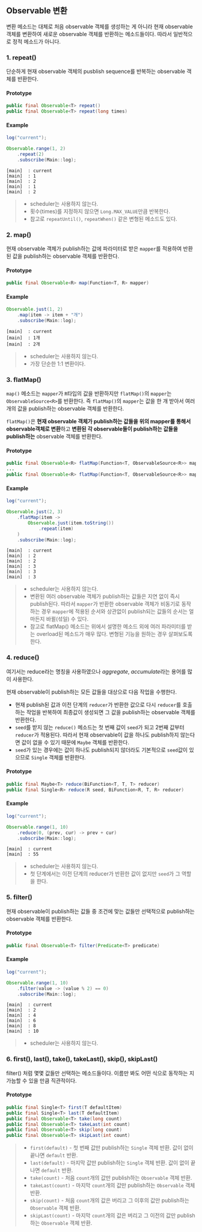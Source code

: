 ## Observable 변환

변환 메소드는 대체로 처음 observable 객체를 생성하는 게 아니라 현재 observable 객체를 변환하여 
새로운 observable 객체를 반환하는 메소드들이다. 따라서 일반적으로 정적 메소드가 아니다.

### 1. repeat()

단순하게 현재 observable 객체의 pusblish sequence를 반복하는 observable 객체를 반환한다.

#### Prototype

```java
public final Observable<T> repeat()
public final Observable<T> repeat(long times)
```

#### Example

```java
log("current");

Observable.range(1, 2)
    .repeat(2)
    .subscribe(Main::log);
```

```
[main]	: current
[main]	: 1
[main]	: 2
[main]	: 1
[main]	: 2
```

> * scheduler는 사용하지 않는다.
> * 횟수(times)를 지정하지 않으면 `Long.MAX_VALUE`만큼 반복한다.
> * 참고로 `repeatUntil()`, `repeatWhen()` 같은 변형된 메소드도 있다.

### 2. map()

현재 observable 객체가 publish하는 값에 파라미터로 받은 `mapper`를 적용하여 반환된 값을 publish하는 observable 객체를 반환한다.

#### Prototype

```java
public final Observable<R> map(Function<T, R> mapper)
```

#### Example

```java
Observable.just(1, 2)
    .map(item -> item + "개")
    .subscribe(Main::log);
```

```
[main]	: current
[main]	: 1개
[main]	: 2개
```

> * scheduler는 사용하지 않는다.
> * 가장 단순한 1:1 변환이다.

### 3. flatMap()

`map()` 메소드는 `mapper`가 `R`타입의 값을 반환하지만 `flatMap()`의 `mapper`는 `ObservableSource<R>`를 반환한다.
즉 `flatMap()`의 `mapper`는 값을 한 개 받아서 여러 개의 값을 publish하는 observable 객체를 반환한다. 

`flatMap()`은 **현재 observable 객체가 publish하는 값들을 위의 mapper를 통해서 observable객체로 변환**하고 
**변환된 각 observable들이 publish하는 값들을 publish하는** observable 객체를 반환한다.

#### Prototype

```java
public final Observable<R> flatMap(Function<T, ObservableSource<R>> mapper)
...
public final Observable<R> flatMap(Function<T, ObservableSource<R>> mapper, boolean delayErrors, int maxConcurrency, int bufferSize)
```

#### Example

```java
log("current");

Observable.just(2, 3)
    .flatMap(item -> 
        Observable.just(item.toString())
            .repeat(item)
    )
    .subscribe(Main::log);
```

```
[main]	: current
[main]	: 2
[main]	: 2
[main]	: 3
[main]	: 3
[main]	: 3
```

> * scheduler는 사용하지 않는다.
> * 변환된 여러 observable 객체가 publish하는 값들은 지연 없이 즉시 publish된다. 따라서 `mapper`가 반환한 observable 객체가 
비동기로 동작하는 경우 `mapper`에 적용된 순서와 상관없이 publish되는 값들의 순서는 얼마든지 바뀔(섞일) 수 있다.
> * 참고로 flatMap() 메소드는 위에서 설명한 메소드 외에 여러 파라미터를 받는 overload된 메소드가 매우 많다. 변형된 기능을 원하는 경우 
살펴보도록 한다.

### 4. reduce()

여기서는 reduce라는 명칭을 사용하였으나 *aggregate*, *accumulate*라는 용어를 많이 사용한다.

현재 observable이 publish하는 모든 값들을 대상으로 다음 작업을 수행한다. 
* 현재 publish된 값과 이전 단계의 `reducer`가 반환한 값으로 다시 `reducer`를 호출하는 작업을 반복하여 최종값이 생성되면 
그 값을 publish하는 observable 객체를 반환한다. 
* `seed`를 받지 않는 `reduce()` 메소드는 첫 번째 값이 `seed`가 되고 2번째 값부터 `reducer`가 적용된다. 따라서 현재 observable이
값을 하나도 publish하지 않는다면 값이 없을 수 있기 때문에 `Maybe` 객체를 반환한다.
* `seed`가 있는 경우에는 값이 하나도 publish되지 않더라도 기본적으로 `seed`값이 있으므로 `Single` 객체를 반환한다.

#### Prototype

```java
public final Maybe<T> reduce(BiFunction<T, T, T> reducer)
public final Single<R> reduce(R seed, BiFunction<R, T, R> reducer)
```

#### Example

```java
log("current");

Observable.range(1, 10)
    .reduce(0, (prev, cur) -> prev + cur)
    .subscribe(Main::log);
```

```
[main]	: current
[main]	: 55
```

> * scheduler는 사용하지 않는다.
> * 첫 단계에서는 이전 단계의 reducer가 반환한 값이 없지만 `seed`가 그 역할을 한다.

### 5. filter()

현재 observable이 publish하는 값들 중 조건에 맞는 값들만 선택적으로 publish하는 observable 객체를 반환한다.

#### Prototype

```java
public final Observable<T> filter(Predicate<T> predicate)
```

#### Example

```java
log("current");

Observable.range(1, 10)
    .filter(value -> (value % 2) == 0)
    .subscribe(Main::log);
```

```
[main]	: current
[main]	: 2
[main]	: 4
[main]	: 6
[main]	: 8
[main]	: 10
```

> * scheduler는 사용하지 않는다.

### 6. first(), last(), take(), takeLast(), skip(), skipLast()

filter() 처럼 몇몇 값들만 선택하는 메소드들이다. 이름만 봐도 어떤 식으로 동작하는 지 가늠할 수 있을 만큼 직관적이다.

#### Prototype

```java
public final Single<T> first(T defaultItem)
public final Single<T> last(T defaultItem)
public final Observable<T> take(long count)
public final Observable<T> takeLast(int count)
public final Observable<T> skip(long count)
public final Observable<T> skipLast(int count)
```

> * `first(default)` - 첫 번째 값만 publish하는 `Single` 객체 반환. 값이 없이 끝나면 `default` 반환.
> * `last(default)` - 마지막 값만 publish하는 `Single` 객체 반환. 값이 없이 끝나면 `default` 반환.
> * `take(count)` - 처음 `count`개의 값만 publish하는 `Observable` 객체 반환.
> * `takeLast(count)` - 마지막 `count`개의 값만 publish하는 `Observable` 객체 반환.
> * `skip(count)` - 처음 `count`개의 값은 버리고 그 이후의 값만 publish하는 `Observable` 객체 반환.
> * `skipLast(count)` - 마지막 `count`개의 값은 버리고 그 이전의 값만 publish하는 `Observable` 객체 반환.
